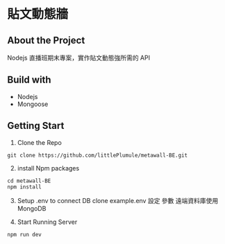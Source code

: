 # 貼文動態牆
## About the Project
Nodejs 直播班期末專案，實作貼文動態強所需的 API

## Build with
- Nodejs
- Mongoose
## Getting Start
1. Clone the Repo
```
git clone https://github.com/littlePlumule/metawall-BE.git
```
2. install Npm packages
```
cd metawall-BE
npm install
```
3. Setup .env to connect DB
clone example.env
設定 參數
遠端資料庫使用 MongoDB

4. Start Running Server
```
npm run dev
```
